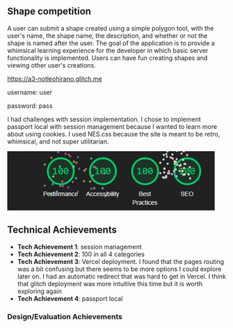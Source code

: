 ## Shape competition
A user can submit a shape created using a simple polygon tool, with the user's name, the shape name, the description, and whether or not the shape is named after the user. The goal of the application is to provide a whimsical learning experience for the developer in which basic server functionality is implemented. Users can have fun creating shapes and viewing other user's creations.

https://a3-notleohirano.glitch.me

username: user

password: pass

I had challenges with session implementation. I chose to implement passport local with session management because I wanted to learn more about using cookies.
I used NES.css because the site is meant to be retro, whimsical, and not super utilitarian.

![img.png](img.png)

## Technical Achievements
- **Tech Achievement 1**: session management
- **Tech Achievement 2**: 100 in all 4 categories
- **Tech Achievement 3**: Vercel deployment. I found that the pages routing was a bit confusing but there seems to be more options I could explore later on. I had an automatic redirect that was hard to get in Vercel. I think that glitch deployment was more intuitive this time but it is worth exploring again
- **Tech Achievement 4**: passport local


### Design/Evaluation Achievements
